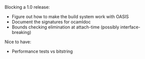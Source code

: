Blocking a 1.0 release:

* Figure out how to make the build system work with OASIS
* Document the signatures for ocamldoc
* Bounds checking elimination at attach-time (possibly interface-breaking)

Nice to have:

* Performance tests vs bitstring
